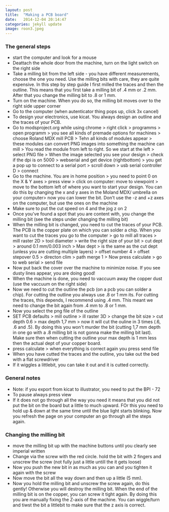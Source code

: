 ```yaml
---
layout: post
title:  "Making a PCB board"
date:   2014-12-04 20:14:47
categories: jekyll update
image: roon3.jpeg
---
```


### The general steps
- start the computer and look for a mouse
- Deattach the whole door from the machine, turn on the light switch on the right side 
- Take a milling bit from the left side - you have different measurements, choose the one you need. Use the milling bits with care, they are quite expensive. In this step by step guide I first milled the traces and then the outline. This means that you first take a milling bit of .4 mm or .2 mm. After that you change the milling bit to .8 or 1 mm.
- Turn on the machine. When you do so, the milling bit moves over to the right side upper corner
- Go to the computer (when autenticator thing pops up, click 3x cancel)
- To design your electronics, use kicat. You always design an outline and the traces of your PCB. 
- Go to modsproject.org while using chrome > right click > programms > open programm > you see all kinds of premade options for machines > choose Roland MDX mill PCB > Tehn all kinds of modules appear > these modules can convert PNG images into something the machine can mill > You read the module from left to right. So we start at the left > select PNG file > When the image selected you see your design > check if the dpi is on 5000 > webserial and get device (rightbottom) > you get a pop up to connect to a serial port > scroll down > usb serial controller D > connect 
- Go to the machine. You are in home position > you need to point 0 on the X & Y axes > press view > click on computer: move to viewpoint > move to the bottom left of where you want to start your design. You can do this by changing the x and y axes in the Moland MDX/ umbrella on your computer> now you can lower the bit. Don't use the -z and +z axes on the computer, but use the ones on the machine 
- Make sure to put the cut speed on 4 and the jog z on 2
- Once you've found a spot that you are content with, you change the milling bit (see the steps under changing the milling bit)
- When the milling bit is changed, you need to cut the traces of your PCB. The PCB is the copper plate on which you can solder a chip. When you want to cut the traces you go to the computer > go to mill all traces > mill raster 2D > tool diameter > write the right size of your bit > cut dept > around 0.1 mm/0.003 inch > Max dept > is the same as the cut dept (unless you are cutting multiple layers) > offset number 4 > offset stepover 0.5 > directon clim > path merge 1 > Now press calculate > go to web serial > send file
- Now put back the cover over the machine to minimize noise. If you see dusty lines appear, you are doing good!
- When the machine is done, you need to vaccuum away the copper dust (use the vaccuum on the right side) 
- Now we need to cut the outline the pcb (on a pcb you can solder a chip). For cutting the outline you always use .8 or 1 mm its. For cutting the traces, this depends, I recommend using .4 mm. This meant we need to change the bit again from .4 mm to .8 or 1 mm. 
- Now you select the png file of the outline
- SET PCB defaults > mill outline > ill raster 3D > change the bit size > cut depth 0.6 > max depth 1,7 mm > now it will cut the ouline in 3 times (.6, .6 and .5). By doing this you won't murder the bit (cutting 1,7 mm depth in one go with a .8 milling bit is not gonna make the milling bit last). Make sure then when cutting the outline your max depth is 1 mm less then the actual dept of your copper board. 
- press calculate > when everything is correct again you press send file
- When you have cutted the traces and the outline, you take out the bed with a flat screwdriver
- If it wiggles a littlebit, you can take it out and it is cutted correctly. 

### General notes
- Note: if you export from kicat to illustrator, you need to put the BPI - 72
- To pause always press view
- If it does not go through all the way you need it means that you did not put the bit on the board but a little to much upward. FOr this you need to hold up & down at the same time until the blue light starts blinking. Now you refresh the page on your computer an go through all the steps again. 

### Changing the milling bit
- move the milling bit up with the machine buttons until you clearly see imperial written
- Change via the screw with the red circle. hold the bit with 2 fingers and unscrew the screw (not fully just a little untill the it gets loose)
- Now you push the new bit in as much as you can and you tighten it again with the screw
- Now move the bit all the way down and then up a little (5 mm). 
- Now you hold the milling bit and unscrew the screw again, do this gently! Otherwise you will destroy the milling bit. When the end of the milling bit is on the copper, you can screw it tight again. By doing this you are manually fixing the Z-axis of the machine. You can wiggle/turn and tiwst the bit a littlebit to make sure that the z axis is correct.

